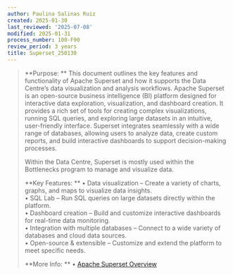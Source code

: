 ```yaml
---
author: Paulina Salinas Ruiz
created: 2025-01-30
last_reviewed: '2025-07-08'
modified: 2025-01-31
process_number: 100-F90
review_period: 3 years
title: Superset_250130
---
```


> **Purpose:  **
> This document outlines the key features and functionality of Apache Superset and how it supports the Data Centre’s data visualization and analysis workflows. Apache Superset is an open-source business intelligence (BI) platform designed for interactive data exploration, visualization, and dashboard creation. It provides a rich set of tools for creating complex visualizations, running SQL queries, and exploring large datasets in an intuitive, user-friendly interface. Superset integrates seamlessly with a wide range of databases, allowing users to analyze data, create custom reports, and build interactive dashboards to support decision-making processes.
>
> Within the Data Centre, Superset is mostly used within the Bottlenecks program to manage and visualize data.
>
> **Key Features:  **
> • Data visualization – Create a variety of charts, graphs, and maps to visualize data insights.  
> • SQL Lab – Run SQL queries on large datasets directly within the platform.  
> • Dashboard creation – Build and customize interactive dashboards for real-time data monitoring.  
> • Integration with multiple databases – Connect to a wide variety of databases and cloud data sources.  
> • Open-source & extensible – Customize and extend the platform to meet specific needs.
>
> **More Info:  **
> • [Apache Superset Overview](https://superset.apache.org/)